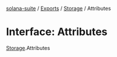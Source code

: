 [solana-suite](../README.md) / [Exports](../modules.md) / [Storage](../modules/Storage.md) / Attributes

# Interface: Attributes

[Storage](../modules/Storage.md).Attributes
